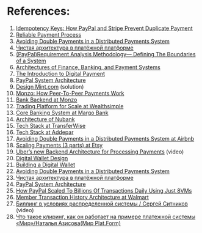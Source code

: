 
# References:

1. [Idempotency Keys: How PayPal and Stripe Prevent Duplicate Payment](https://medium.com/@sahintalha1/the-way-psps-such-as-paypal-stripe-and-adyen-prevent-duplicate-payment-idempotency-keys-615845c185bf)
2. [Reliable Payment Process](https://jinlow.medium.com/reliable-payment-process-ae99c98e6bb0)
3. [Avoiding Double Payments in a Distributed Payments System](https://medium.com/airbnb-engineering/avoiding-double-payments-in-a-distributed-payments-system-2981f6b070bb)
4. [Чистая архитектура в платёжной платформе](https://habr.com/ru/company/exness/blog/496282/)
5. [(PayPal)Requirement Analysis Methodology— Defining The Boundaries of a System](https://jinlow.medium.com/paypal-requirement-analysis-methodology-defining-the-boundaries-of-a-system-7326e317c08d)
6. [Architectures of Finance, Banking, and Payment Systems](https://www.sesameindia.com/images/core-banking-system-architecture)
7. [The Introduction to Digital Payment](https://medium.com/geekculture/the-introduction-to-digital-payment-ad52cc82f2bb)
8. [PayPal System Architecture](https://interviewnoodle.com/paypal-system-architecture-da7e693d1768)
9. [Design Mint.com](https://github.com/donnemartin/system-design-primer/blob/master/solutions/system_design/mint/README.md) (solution)
10. [Monzo: How Peer-To-Peer Payments Work](https://monzo.com/blog/2018/04/05/how-monzo-to-monzo-payments-work/)
11. [Bank Backend at Monzo](https://monzo.com/blog/2016/09/19/building-a-modern-bank-backend/)
12. [Trading Platform for Scale at Wealthsimple](https://medium.com/@Wealthsimple/engineering-at-wealthsimple-reinventing-our-trading-platform-for-scale-17e332241b6c)
13. [Core Banking System at Margo Bank](https://medium.com/margobank/choosing-an-architecture-85750e1e5a03)
14. [Architecture of Nubank](https://www.infoq.com/presentations/nubank-architecture)
15. [Tech Stack at TransferWise](http://tech.transferwise.com/the-transferwise-stack-heartbeat-of-our-little-revolution/)
16. [Tech Stack at Addepar](https://medium.com/build-addepar/our-tech-stack-a4f55dab4b0d)
17. [Avoiding Double Payments in a Distributed Payments System at Airbnb](https://medium.com/airbnb-engineering/avoiding-double-payments-in-a-distributed-payments-system-2981f6b070bb)
18. [Scaling Payments (3 parts) at Etsy](https://www.etsy.com/sg-en/codeascraft/scaling-etsy-payments-with-vitess-part-3--reducing-cutover-risk)
19. [Uber’s new Backend Architecture for Processing Payments](https://www.youtube.com/watch?v=mL0fzj7e6WU&list=PLQnljOFTspQXSevtRqvMNycWfHM7cXc3d&index=8) (video)
20. [Digital Wallet Design](https://techwithkp.com/digital-wallet-design-machine-coding-round-solution/)
21. [Building a Digital Wallet](https://medium.com/@abhishekranjandev/building-a-payment-system-like-razorpay-a-stroll-through-its-innards-part-1-635943e3990b)
22. [Avoiding Double Payments in a Distributed Payments System](https://medium.com/airbnb-engineering/avoiding-double-payments-in-a-distributed-payments-system-2981f6b070bb)
23. [Чистая архитектура в платёжной платформе](https://habr.com/ru/company/exness/blog/496282/)
24. [PayPal System Architecture](https://interviewnoodle.com/paypal-system-architecture-da7e693d1768)
25. [How PayPal Scaled To Billions Of Transactions Daily Using Just 8VMs](http://highscalability.com/blog/2016/8/15/how-paypal-scaled-to-billions-of-transactions-daily-using-ju.html)
26. [Member Transaction History Architecture at Walmart](https://medium.com/walmartlabs/member-transaction-history-architecture-8b6e34b87c21)
27. [Биллинг в условиях распределенной системы / Сергей Ситников](https://www.youtube.com/watch?v=C-hjjcQK2K4) (video)
28. [Что такое клиринг, как он работает на примере платежной системы «Мир»/Наталья Азисова(Мир Plat.Form)](https://www.youtube.com/watch?v=KuV92Z2Z91E)